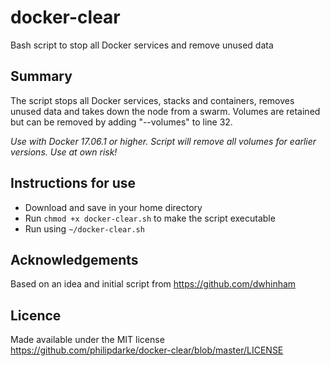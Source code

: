 # docker-clear
Bash script to stop all Docker services and remove unused data

## Summary

The script stops all Docker services, stacks and containers, removes unused data and takes down the node from a swarm.  Volumes are retained but can be removed by adding "--volumes" to line 32.

*Use with Docker 17.06.1 or higher.  Script will remove all volumes for earlier versions.  Use at own risk!*

## Instructions for use

* Download and save in your home directory
* Run `chmod +x docker-clear.sh` to make the script executable
* Run using `~/docker-clear.sh`

## Acknowledgements

Based on an idea and initial script from https://github.com/dwhinham

## Licence

Made available under the MIT license https://github.com/philipdarke/docker-clear/blob/master/LICENSE
